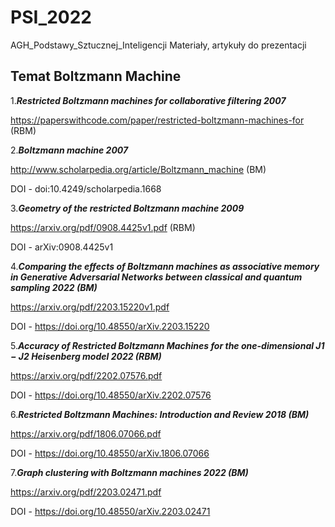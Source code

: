 # PSI_2022
AGH_Podstawy_Sztucznej_Inteligencji
Materiały, artykuły do prezentacji
## Temat Boltzmann Machine

1.***Restricted Boltzmann machines for collaborative filtering 2007*** 

https://paperswithcode.com/paper/restricted-boltzmann-machines-for (RBM)

2.***Boltzmann machine 2007***

http://www.scholarpedia.org/article/Boltzmann_machine (BM)

DOI - doi:10.4249/scholarpedia.1668

3.***Geometry of the restricted Boltzmann machine 2009***

https://arxiv.org/pdf/0908.4425v1.pdf (RBM)

DOI - arXiv:0908.4425v1

4.***Comparing the effects of Boltzmann machines as associative memory in
Generative Adversarial Networks between classical and quantum
sampling  2022 (BM)***

https://arxiv.org/pdf/2203.15220v1.pdf

DOI - https://doi.org/10.48550/arXiv.2203.15220

5.***Accuracy of Restricted Boltzmann Machines for the
one-dimensional J1 − J2 Heisenberg model 2022 (RBM)***

https://arxiv.org/pdf/2202.07576.pdf

DOI - https://doi.org/10.48550/arXiv.2202.07576

6.***Restricted Boltzmann Machines: Introduction and Review 2018 (BM)***

https://arxiv.org/pdf/1806.07066.pdf

DOI - https://doi.org/10.48550/arXiv.1806.07066

7.***Graph clustering with Boltzmann machines 2022 (BM)***

https://arxiv.org/pdf/2203.02471.pdf

DOI - https://doi.org/10.48550/arXiv.2203.02471



